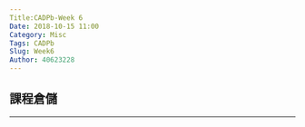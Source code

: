 ```yaml
---
Title:CADPb-Week 6
Date: 2018-10-15 11:00
Category: Misc
Tags: CADPb
Slug: Week6
Author: 40623228
---
```



<!-- PELICAN_END_SUMMARY -->

課程倉儲
----


----





